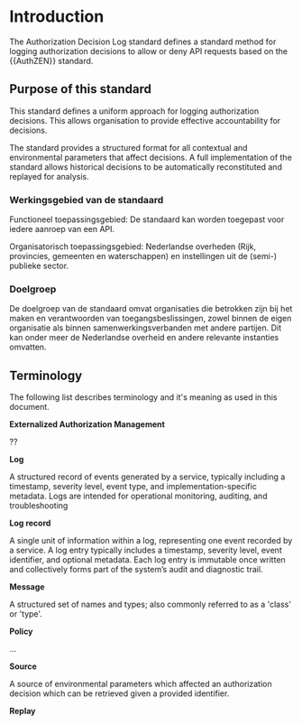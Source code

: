 # Introduction

The Authorization Decision Log standard defines a standard method for logging authorization decisions to allow or deny API requests based on the {{AuthZEN}} standard.

## Purpose of this standard

This standard defines a uniform approach for logging authorization decisions. This allows organisation to provide effective accountability for decisions. 

The standard provides a structured format for all contextual and environmental parameters that affect decisions. A full implementation of the standard allows historical decisions to be automatically reconstituted and replayed for analysis.

### Werkingsgebied van de standaard
Functioneel toepassingsgebied: De standaard kan worden toegepast voor iedere aanroep van een API.

Organisatorisch toepassingsgebied: Nederlandse overheden (Rijk, provincies, gemeenten en waterschappen) en instellingen 
uit de (semi-) publieke sector. 

[//]: # (Internationaal focus ook mogelijk, via Michiel naar OpenID)

### Doelgroep
De doelgroep van de standaard omvat organisaties die betrokken zijn bij het maken en verantwoorden van 
toegangsbeslissingen, zowel binnen de eigen organisatie als binnen samenwerkingsverbanden met andere partijen. Dit kan 
onder meer de Nederlandse overheid en andere relevante instanties omvatten.

## Terminology 

The following list describes terminology and it's meaning as used in this document.

**Externalized Authorization Management**

??

**Log**

A structured record of events generated by a service, typically including a timestamp, severity level, event type, 
and implementation-specific metadata. Logs are intended for operational monitoring, auditing, and troubleshooting

**Log record**

A single unit of information within a log, representing one event recorded by a service. A log entry 
typically includes a timestamp, severity level, event identifier, and optional metadata. Each log entry is immutable 
once written and collectively forms part of the system’s audit and diagnostic trail.

**Message**

A structured set of names and types; also commonly referred to as a 'class' or 'type'.


**Policy**

...

**Source**

A source of environmental parameters which affected an authorization decision which can be retrieved given a provided identifier.


**Replay**